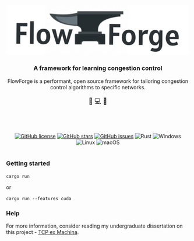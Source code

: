 
<h3 align="center">
  <img alt="Hosta" src="img/logo.png" width=500px />
</h3>

<h3 align="center">
  A framework for learning congestion control
</h3>

<div align="center" margin="50px">
  FlowForge is a performant, open source framework for tailoring congestion control algorithms to specific networks.
</div>

<p align="center" style="font-size:125%">
 🧠 💻 🛜
</p>

<h1></h1><br/>

<p align="center">
  <a href="https://github.com/mileswatson/FlowForge/blob/master/LICENSE"><img alt="GitHub license" src="https://img.shields.io/github/license/mileswatson/FlowForge?color=blue"></a>
  <a href="https://github.com/mileswatson/FlowForge/stargazers"><img alt="GitHub stars" src="https://img.shields.io/github/stars/mileswatson/FlowForge?color=gold"></a>
  <a href="https://github.com/mileswatson/FlowForge/issues"><img alt="GitHub issues" src="https://img.shields.io/github/issues/mileswatson/FlowForge"></a>
  <img alt="Rust" src="https://img.shields.io/static/v1?label=&message=Rust&color=b6400e&logo=Rust&logoColor=white">
  <img alt="Windows" src="https://img.shields.io/static/v1?label=&message=Windows&color=0078D6&logo=Windows">
  <img alt="Linux" src="https://img.shields.io/static/v1?label=&message=Linux&color=FCC624&logo=Linux&logoColor=black">
<img alt="macOS" src="https://img.shields.io/badge/macOS-000000?logo=apple&logoColor=F0F0F0)">
</p>


<h1></h1>

### Getting started

```
cargo run
```

or 

```
cargo run --features cuda
```
### Help

For more information, consider reading my undergraduate dissertation on this project - [TCP ex Machina](https://docs.google.com/viewer?url=https://raw.githubusercontent.com/mileswatson/tcp-ex-machina/main/TCP%20ex%20Machina.pdf).
